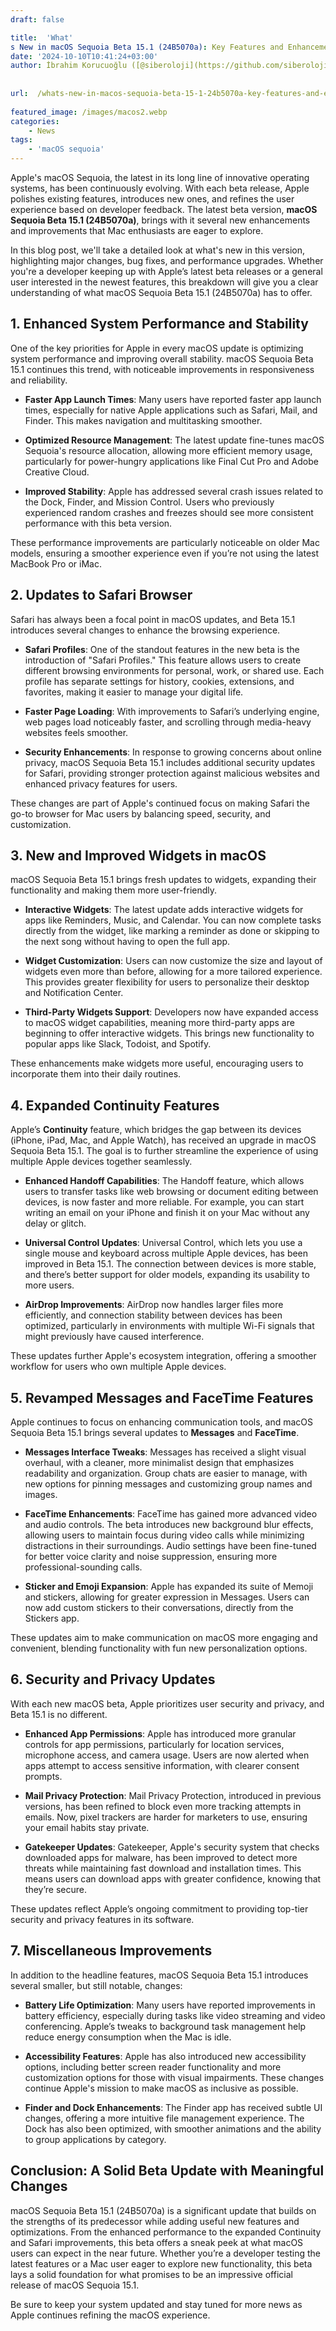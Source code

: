```yaml
---
draft: false

title:  'What'
s New in macOS Sequoia Beta 15.1 (24B5070a): Key Features and Enhancements'
date: '2024-10-10T10:41:24+03:00'
author: İbrahim Korucuoğlu ([@siberoloji](https://github.com/siberoloji))
 
 
url:  /whats-new-in-macos-sequoia-beta-15-1-24b5070a-key-features-and-enhancements/
 
featured_image: /images/macos2.webp
categories:
    - News
tags:
    - 'macOS sequoia'
---
```



Apple's macOS Sequoia, the latest in its long line of innovative operating systems, has been continuously evolving. With each beta release, Apple polishes existing features, introduces new ones, and refines the user experience based on developer feedback. The latest beta version, **macOS Sequoia Beta 15.1 (24B5070a)**, brings with it several new enhancements and improvements that Mac enthusiasts are eager to explore.



In this blog post, we'll take a detailed look at what's new in this version, highlighting major changes, bug fixes, and performance upgrades. Whether you're a developer keeping up with Apple’s latest beta releases or a general user interested in the newest features, this breakdown will give you a clear understanding of what macOS Sequoia Beta 15.1 (24B5070a) has to offer.



## 1. Enhanced System Performance and Stability



One of the key priorities for Apple in every macOS update is optimizing system performance and improving overall stability. macOS Sequoia Beta 15.1 continues this trend, with noticeable improvements in responsiveness and reliability.


* **Faster App Launch Times**: Many users have reported faster app launch times, especially for native Apple applications such as Safari, Mail, and Finder. This makes navigation and multitasking smoother.

* **Optimized Resource Management**: The latest update fine-tunes macOS Sequoia's resource allocation, allowing more efficient memory usage, particularly for power-hungry applications like Final Cut Pro and Adobe Creative Cloud.

* **Improved Stability**: Apple has addressed several crash issues related to the Dock, Finder, and Mission Control. Users who previously experienced random crashes and freezes should see more consistent performance with this beta version.




These performance improvements are particularly noticeable on older Mac models, ensuring a smoother experience even if you’re not using the latest MacBook Pro or iMac.



## 2. Updates to Safari Browser



Safari has always been a focal point in macOS updates, and Beta 15.1 introduces several changes to enhance the browsing experience.


* **Safari Profiles**: One of the standout features in the new beta is the introduction of "Safari Profiles." This feature allows users to create different browsing environments for personal, work, or shared use. Each profile has separate settings for history, cookies, extensions, and favorites, making it easier to manage your digital life.

* **Faster Page Loading**: With improvements to Safari’s underlying engine, web pages load noticeably faster, and scrolling through media-heavy websites feels smoother.

* **Security Enhancements**: In response to growing concerns about online privacy, macOS Sequoia Beta 15.1 includes additional security updates for Safari, providing stronger protection against malicious websites and enhanced privacy features for users.




These changes are part of Apple's continued focus on making Safari the go-to browser for Mac users by balancing speed, security, and customization.



## 3. New and Improved Widgets in macOS



macOS Sequoia Beta 15.1 brings fresh updates to widgets, expanding their functionality and making them more user-friendly.


* **Interactive Widgets**: The latest update adds interactive widgets for apps like Reminders, Music, and Calendar. You can now complete tasks directly from the widget, like marking a reminder as done or skipping to the next song without having to open the full app.

* **Widget Customization**: Users can now customize the size and layout of widgets even more than before, allowing for a more tailored experience. This provides greater flexibility for users to personalize their desktop and Notification Center.

* **Third-Party Widgets Support**: Developers now have expanded access to macOS widget capabilities, meaning more third-party apps are beginning to offer interactive widgets. This brings new functionality to popular apps like Slack, Todoist, and Spotify.




These enhancements make widgets more useful, encouraging users to incorporate them into their daily routines.



## 4. Expanded Continuity Features



Apple’s **Continuity** feature, which bridges the gap between its devices (iPhone, iPad, Mac, and Apple Watch), has received an upgrade in macOS Sequoia Beta 15.1. The goal is to further streamline the experience of using multiple Apple devices together seamlessly.


* **Enhanced Handoff Capabilities**: The Handoff feature, which allows users to transfer tasks like web browsing or document editing between devices, is now faster and more reliable. For example, you can start writing an email on your iPhone and finish it on your Mac without any delay or glitch.

* **Universal Control Updates**: Universal Control, which lets you use a single mouse and keyboard across multiple Apple devices, has been improved in Beta 15.1. The connection between devices is more stable, and there’s better support for older models, expanding its usability to more users.

* **AirDrop Improvements**: AirDrop now handles larger files more efficiently, and connection stability between devices has been optimized, particularly in environments with multiple Wi-Fi signals that might previously have caused interference.




These updates further Apple's ecosystem integration, offering a smoother workflow for users who own multiple Apple devices.



## 5. Revamped Messages and FaceTime Features



Apple continues to focus on enhancing communication tools, and macOS Sequoia Beta 15.1 brings several updates to **Messages** and **FaceTime**.


* **Messages Interface Tweaks**: Messages has received a slight visual overhaul, with a cleaner, more minimalist design that emphasizes readability and organization. Group chats are easier to manage, with new options for pinning messages and customizing group names and images.

* **FaceTime Enhancements**: FaceTime has gained more advanced video and audio controls. The beta introduces new background blur effects, allowing users to maintain focus during video calls while minimizing distractions in their surroundings. Audio settings have been fine-tuned for better voice clarity and noise suppression, ensuring more professional-sounding calls.

* **Sticker and Emoji Expansion**: Apple has expanded its suite of Memoji and stickers, allowing for greater expression in Messages. Users can now add custom stickers to their conversations, directly from the Stickers app.




These updates aim to make communication on macOS more engaging and convenient, blending functionality with fun new personalization options.



## 6. Security and Privacy Updates



With each new macOS beta, Apple prioritizes user security and privacy, and Beta 15.1 is no different.


* **Enhanced App Permissions**: Apple has introduced more granular controls for app permissions, particularly for location services, microphone access, and camera usage. Users are now alerted when apps attempt to access sensitive information, with clearer consent prompts.

* **Mail Privacy Protection**: Mail Privacy Protection, introduced in previous versions, has been refined to block even more tracking attempts in emails. Now, pixel trackers are harder for marketers to use, ensuring your email habits stay private.

* **Gatekeeper Updates**: Gatekeeper, Apple's security system that checks downloaded apps for malware, has been improved to detect more threats while maintaining fast download and installation times. This means users can download apps with greater confidence, knowing that they’re secure.




These updates reflect Apple’s ongoing commitment to providing top-tier security and privacy features in its software.



## 7. Miscellaneous Improvements



In addition to the headline features, macOS Sequoia Beta 15.1 introduces several smaller, but still notable, changes:


* **Battery Life Optimization**: Many users have reported improvements in battery efficiency, especially during tasks like video streaming and video conferencing. Apple’s tweaks to background task management help reduce energy consumption when the Mac is idle.

* **Accessibility Features**: Apple has also introduced new accessibility options, including better screen reader functionality and more customization options for those with visual impairments. These changes continue Apple's mission to make macOS as inclusive as possible.

* **Finder and Dock Enhancements**: The Finder app has received subtle UI changes, offering a more intuitive file management experience. The Dock has also been optimized, with smoother animations and the ability to group applications by category.

## Conclusion: A Solid Beta Update with Meaningful Changes



macOS Sequoia Beta 15.1 (24B5070a) is a significant update that builds on the strengths of its predecessor while adding useful new features and optimizations. From the enhanced performance to the expanded Continuity and Safari improvements, this beta offers a sneak peek at what macOS users can expect in the near future. Whether you’re a developer testing the latest features or a Mac user eager to explore new functionality, this beta lays a solid foundation for what promises to be an impressive official release of macOS Sequoia 15.1.



Be sure to keep your system updated and stay tuned for more news as Apple continues refining the macOS experience.
